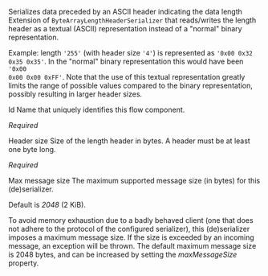 
Serializes data preceded by an ASCII header indicating the data length
Extension of <code>ByteArrayLengthHeaderSerializer</code> that reads/writes the length header as a textual (ASCII) representation instead of a "normal" binary representation. 

Example: length <code>'255'</code> (with header size <code>'4'</code>) is represented as <code>'0x00 0x32 0x35 0x35'</code>. In the "normal" binary representation this would have been <code>'0x00 0x00 0x00 0xFF'</code>. Note that the use of this textual representation greatly limits the range of possible values compared to the binary representation, possibly resulting in larger header sizes.


Id
Name that uniquely identifies this flow component.

<i>Required</i>


Header size
Size of the length header in bytes. A header must be at least one byte long.

<i>Required</i>


Max message size
The maximum supported message size (in bytes) for this (de)serializer.

Default is <i>2048</i> (2 KiB).

To avoid memory exhaustion due to a badly behaved client (one that does not adhere to the protocol of the configured serializer), this (de)serializer imposes a maximum message size. If the size is exceeded by an incoming message, an exception will be thrown. The default maximum message size is 2048 bytes, and can be increased by setting the <i>maxMessageSize</i> property.

